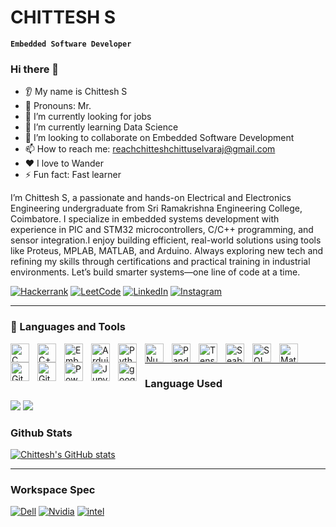 # CHITTESH S

**`Embedded Software Developer`**
### Hi there 👋
* 👂 My name is Chittesh S
* 👩 Pronouns: Mr.
* 🔭 I’m currently looking for jobs 
* 🌱 I’m currently learning Data Science
* 🤝 I’m looking to collaborate on Embedded Software Development 
* 📫 How to reach me: reachchitteshchittuselvaraj@gmail.com 
* ❤️ I love to Wander
* ⚡ Fun fact: Fast learner

I’m Chittesh S, a passionate and hands-on Electrical and Electronics Engineering undergraduate from Sri Ramakrishna Engineering College, Coimbatore. I specialize in embedded systems development with experience in PIC and STM32 microcontrollers, C/C++ programming, and sensor integration.I enjoy building efficient, real-world solutions using tools like Proteus, MPLAB, MATLAB, and Arduino. Always exploring new tech and refining my skills through certifications and practical training in industrial environments.
Let’s build smarter systems—one line of code at a time.


[![Hackerrank](https://img.shields.io/badge/-Hackerrank-2EC866?style=for-the-badge&logo=HackerRank&logoColor=white)](https://www.hackerrank.com/reachchitteshch1)
[![LeetCode](https://img.shields.io/badge/LeetCode-000000?style=for-the-badge&logo=LeetCode&logoColor=#d16c06)](https://leetcode.com/u/skrJ2VOk7h/)
[![LinkedIn](https://img.shields.io/badge/linkedin-%230077B5.svg?style=for-the-badge&logo=linkedin&logoColor=white)](https://www.linkedin.com/in/chittesh-s/)
[![Instagram](https://img.shields.io/badge/Instagram-%23E4405F.svg?style=for-the-badge&logo=Instagram&logoColor=white)](https://www.instagram.com/__chittesh_24/#)

---

### 🧰 Languages and Tools

<img align="left" alt="C" width="30px" style="padding-right:10px;" src="https://img.icons8.com/?&id=40670&format=png&color=000000" />
<img align="left" alt="C++" width="30px" style="padding-right:10px;" src="https://img.icons8.com/?&id=40669&format=png&color=000000" />
<img align="left" alt="Embedded Systems" width="30px" style="padding-right:10px;" src="https://img.icons8.com/?size=100&id=oaoTa6nA7qv3&format=png&color=000000" />
<img align="left" alt="Arduino" width="30px" style="padding-right:10px;" src="https://img.icons8.com/?size=100&id=13444&format=png&color=000000" />
<img align="left" alt="Python" width="30px" style="padding-right:10px;" src="https://img.icons8.com/?&id=13441&format=png&color=000000" />
<img align="left" alt="Numpy" width="30px" style="padding-right:10px;" src="https://img.icons8.com/?&id=aR9CXyMagKIS&format=png&color=000000" />
<img align="left" alt="Pandas" width="30px" style="padding-right:10px;" src="https://img.icons8.com/?&id=xSkewUSqtErH&format=png&color=000000" />
<img align="left" alt="Tensorflow" width="30px" style="padding-right:10px;" src="https://img.icons8.com/?size=100&id=n3QRpDA7KZ7P&format=png&color=000000" />
<img align="left" alt="Seaborn" width="30px" style="padding-right:10px;" src="https://logo.svgcdn.com/l/seaborn-icon-8x.png" />
<img align="left" alt="SQL" width="30px" style="padding-right:10px;" src="https://img.icons8.com/?&id=J6KcaRLsTgpZ&format=png&color=000000" />
<img align="left" alt="Matlab" width="30px" style="padding-right:10px;" src="https://img.icons8.com/?&id=r5Y16PcDkoWI&format=png&color=000000" />
<img align="left" alt="GitHub" width="30px" style="padding-right:10px;" src="https://img.icons8.com/?&id=g7P0iny5Rros&format=png&color=000000" />
<img align="left" alt="Git" width="30px" style="padding-right:10px;" src="https://cdn.jsdelivr.net/gh/devicons/devicon/icons/git/git-original.svg" />
<img align="left" alt="Powerpoint" width="30px" style="padding-right:10px;" src="https://img.icons8.com/?size=100&id=81726&format=png&color=000000" />
<img align="left" alt="Jupyter" width="30px" style="padding-right:10px;" src="https://img.icons8.com/?size=100&id=J0SgMWzAxqFj&format=png&color=000000" />
<img align="left" alt="google collab" width="30px" style="padding-right:10px;" src="https://img.icons8.com/?size=100&id=lOqoeP2Zy02f&format=png&color=000000" />

<br />
<hr />

### Language Used

<a href="https://github.com/theja-vanka#gh-dark-mode-only"><img src="https://github-readme-stats.vercel.app/api/top-langs/?username=chittesh24&custom_title=Languages&langs_count=3&hide_border=true&hide=html,css,matlab&theme=github_dark" /></a>
<a href="https://github.com/theja-vanka#gh-light-mode-only"><img src="https://github-readme-stats.vercel.app/api/top-langs/?username=chittesh24&custom_title=Languages&langs_count=3&hide_border=true&hide=html,css,matlab" /></a>

### Github Stats
[![Chittesh's GitHub stats](https://github-readme-stats.vercel.app/api?username=chittesh24&show_icons=true&theme=dark)](https://github.com/chittesh24/github-readme-stats)
<br />
<hr />

### Workspace Spec

<a href='https://github.com/chittesh24' target="_blank"><img alt='Dell' src='https://img.shields.io/badge/Dell_g15-100000?style=for-the-badge&logo=Dell&logoColor=white&labelColor=0089CD&color=019CD0'/></a>
<a href='https://github.com/chittesh24' target="_blank"><img alt='Nvidia' src='https://img.shields.io/badge/RTX_3050-100000?style=for-the-badge&logo=Nvidia&logoColor=white&labelColor=01C34C&color=01CA52'/></a>
<a href='https://github.com/chittesh24' target="_blank"><img alt='intel' src='https://img.shields.io/badge/core_i5 12500h-100000?style=for-the-badge&logo=intel&logoColor=white&labelColor=0090FF&color=0184EA'/></a>

#
